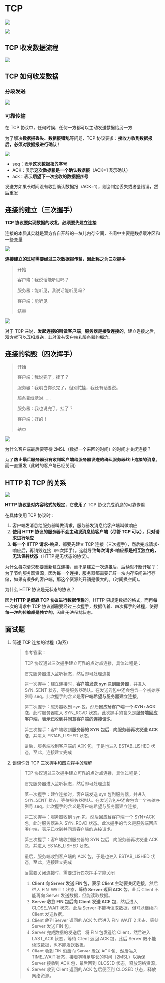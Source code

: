 # TCP

![](http://mdrs.yuanjin.tech/img/20211008163417.png)

![](http://mdrs.yuanjin.tech/img/20211008163458.png)

## TCP 收发数据流程

![](http://mdrs.yuanjin.tech/img/20211021122224.png)

## TCP 如何收发数据

### 分段发送

![](http://mdrs.yuanjin.tech/img/20211021123315.png)

### 可靠传输

在 TCP 协议中，任何时候、任何一方都可以主动发送数据给另一方

为了解决**数据报丢失、数据报错乱**等问题，TCP 协议要求：**接收方收到数据报后，必须对数据报进行确认！**

![](http://mdrs.yuanjin.tech/img/20211021124852.png)

-   seq：表示**这次数据报的序号**
-   ACK：表示**这次数据报是一个确认数据报**（ACK=1 表示确认）
-   ack：表示**期望下一次接收的数据报序号**

发送方如果长时间没有收到确认数据报（ACK=1），则会判定丢失或者是错误，然后重发

## 连接的建立（三次握手）

**TCP 协议要实现数据的收发，必须要先建立连接**

连接的本质其实就是双方各自开辟的一块儿内存空间，空间中主要是数据缓冲区和一些变量

![](http://mdrs.yuanjin.tech/img/20211021125708.png)

**连接建立的过程需要经过三次数据报传输，因此称之为三次握手**

> 开始
>
> 客户端：我说话能听见吗？
>
> 服务器：能听见，我说话能听见吗？
>
> 客户端：能听见
>
> 结束

![](http://mdrs.yuanjin.tech/img/20211021131710.png)

对于 TCP 来说，**发起连接的叫做客户端，服务器是接受连接的**，建立连接之后，双方就可以互相发送，此时没有客户端和服务器的概念。

## 连接的销毁（四次挥手）

> 开始
>
> 客户端：我说完了，挂了？
>
> 服务器：我明白你说完了，但别忙挂，我还有话要说。
>
> 服务器继续说……
>
> 服务器：我也说完了，挂了？
>
> 客户端：好的！
>
> 结束

![](http://mdrs.yuanjin.tech/img/20211021143028.png)

为什么客户端最后要等待 2MSL（数据一个来回的时间）的时间才关闭连接？

为了**防止最后服务器没有收到客户端给服务器发送的确认服务器终止连接的消息**，而一直重发（此时的客户端已经关闭）

## HTTP 和 TCP 的关系

![](http://mdrs.yuanjin.tech/img/20211021134242.png)

**HTTP 协议是对内容格式的规定**，它**使用**了 TCP 协议完成消息的可靠传输

在具体使用 TCP 协议时：

1. 客户端发消息给服务器叫做请求，服务器发消息给客户端叫做响应
2. **使用 HTTP 协议的服务器不会主动发消息给客户端（尽管 TCP 可以），只对请求进行响应**
3. **每一个 HTTP 请求-响应**，都要先建立 TCP 连接（三次握手），然后完成请求-响应后，再销毁连接（四次挥手）。这就导致**每次请求-响应都是相互独立的，无法保持状态**（HTTP 是无状态的协议）。

为什么每次请求都要重新建立连接，而不是建立一次连接后，后续就不断开呢？：为了节约服务器资源，因为每一个连接，服务器都需要开辟一块内存空间进行存储，如果有很多的客户端，那这个资源的开销是很大的。（时间换空间）。

为什么 HTTP 协议是无状态的协议？

因为**HTTP 是倚靠 TCP 协议进行数据传输**的，HTTP 只规定数据的格式，而再每一次的请求中 TCP 协议都需要经过三次握手，数据传输、四次挥手的过程，使得**每一次的传输都是独立的**，因此无法保持状态。

## 面试题

1. 简述 TCP 连接的过程（淘系）

    > 参考答案：
    >
    > TCP 协议通过三次握手建立可靠的点对点连接，具体过程是：
    >
    > 首先服务器进入监听状态，然后即可处理连接
    >
    > 第一次握手：建立连接时，**客户端发送 syn 包到服务器**，并进入 SYN_SENT 状态，等待服务器确认。在发送的包中还会包含一个初始序列号 seq。此次握手的含义是**客户端希望与服务器建立连接**。
    >
    > 第二次握手：服务器收到 syn 包，然后**回应给客户端一个 SYN+ACK 包**，此时服务器进入 SYN_RCVD 状态。此次握手的含义是**服务端回应客户端，表示已收到并同意客户端的连接请求**。
    >
    > 第三次握手：客户端收到**服务器的 SYN 包后，向服务器再次发送 ACK 包**，并进入 ESTAB_LISHED 状态。
    >
    > 最后，服务端收到客户端的 ACK 包，于是也进入 ESTAB_LISHED 状态，至此，连接建立完成

2. 谈谈你对 TCP 三次握手和四次挥手的理解

    > TCP 协议通过三次握手建立可靠的点对点连接，具体过程是：
    >
    > 首先服务器进入监听状态，然后即可处理连接
    >
    > 第一次握手：建立连接时，客户端发送 syn 包到服务器，并进入 SYN_SENT 状态，等待服务器确认。在发送的包中还会包含一个初始序列号 seq。此次握手的含义是客户端希望与服务器建立连接。
    >
    > 第二次握手：服务器收到 syn 包，然后回应给客户端一个 SYN+ACK 包，此时服务器进入 SYN_RCVD 状态。此次握手的含义是服务端回应客户端，表示已收到并同意客户端的连接请求。
    >
    > 第三次握手：客户端收到服务器的 SYN 包后，向服务器再次发送 ACK 包，并进入 ESTAB_LISHED 状态。
    >
    > 最后，服务端收到客户端的 ACK 包，于是也进入 ESTAB_LISHED 状态，至此，连接建立完成
    >
    > 当需要关闭连接时，需要进行四次挥手才能关闭
    >
    > 1. **Client 向 Server 发送 FIN 包，表示 Client 主动要关闭连接**，然后进入 FIN_WAIT_1 状态，**等待 Server 返回 ACK 包**。此后 Client 不能再向 Server 发送数据，但能读取数据。
    > 2. **Server 收到 FIN 包后向 Client 发送 ACK 包**，然后进入 CLOSE_WAIT 状态，此后 Server 不能再读取数据，但可以继续向 Client 发送数据。
    > 3. Client 收到 Server 返回的 ACK 包后进入 FIN_WAIT_2 状态，等待 Server 发送 FIN 包。
    > 4. Server 完成数据的发送后，将 FIN 包发送给 Client，然后进入 LAST_ACK 状态，等待 Client 返回 ACK 包，此后 Server 既不能读取数据，也不能发送数据。
    > 5. Client 收到 FIN 包后向 Server 发送 ACK 包，然后进入 TIME_WAIT 状态，接着等待足够长的时间（2MSL）以确保 Server 接收到 ACK 包，最后回到 CLOSED 状态，释放网络资源。
    > 6. Server 收到 Client 返回的 ACK 包后便回到 CLOSED 状态，释放网络资源。
